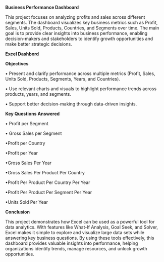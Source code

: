  **Business Performance Dashboard**

 
This project focuses on analyzing profits and sales across different segments. The dashboard visualizes key business metrics such as Profit, Sales, Units Sold, Products, Countries, and Segments over time.
The main goal is to provide clear insights into business performance, enabling decision-makers and stakeholders to identify growth opportunities and make better strategic decisions.

**Excel Dashbord**

**Objectives**

•	Present and clarify performance across multiple metrics (Profit, Sales, Units Sold, Products, Segments, Years, and Countries). 

•	Use relevant charts and visuals to highlight performance trends across products, years, and segments.  

•	Support better decision-making through data-driven insights. 

 
 **Key Questions Answered**

 •	 Profit per Segment 

 •	Gross Sales per Segment 
 
 •Profit per Country 
 
 •Profit per Year 
 
 •Gross Sales Per Year
 
 •Gross Sales Per Product Per Country
 
 •Profit Per Product Per Country Per Year
 
 •Profit Per Product Per Segment Per Year
 
 •Units Sold Per Year
 
 
**Conclusion**

This project demonstrates how Excel can be used as a powerful tool for data analytics. With features like What-If Analysis, Goal Seek, and Solver, Excel makes it simple to explore and visualize large data sets while answering key business questions.
By using these tools effectively, this dashboard provides valuable insights into performance, helping organizations identify trends, manage resources, and unlock growth opportunities.
 


